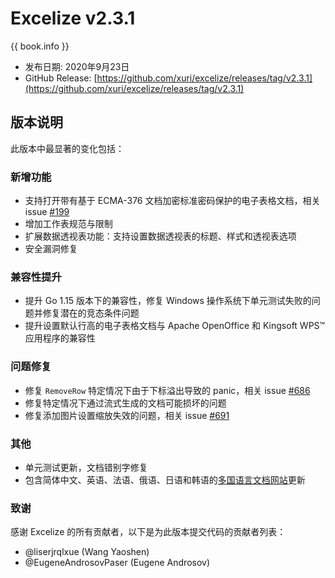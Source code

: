 # Excelize v2.3.1

{{ book.info }}

* 发布日期: 2020年9月23日
* GitHub Release: [https://github.com/xuri/excelize/releases/tag/v2.3.1](https://github.com/xuri/excelize/releases/tag/v2.3.1)

## 版本说明

此版本中最显著的变化包括：

### 新增功能

* 支持打开带有基于 ECMA-376 文档加密标准密码保护的电子表格文档，相关 issue [#199](https://github.com/xuri/excelize/issues/199)
* 增加工作表规范与限制
* 扩展数据透视表功能：支持设置数据透视表的标题、样式和透视表选项
* 安全漏洞修复

### 兼容性提升

* 提升 Go 1.15 版本下的兼容性，修复 Windows 操作系统下单元测试失败的问题并修复潜在的竞态条件问题
* 提升设置默认行高的电子表格文档与 Apache OpenOffice 和 Kingsoft WPS&trade; 应用程序的兼容性

### 问题修复

* 修复 `RemoveRow` 特定情况下由于下标溢出导致的 panic，相关 issue [#686](https://github.com/xuri/excelize/issues/686)
* 修复特定情况下通过流式生成的文档可能损坏的问题
* 修复添加图片设置缩放失效的问题，相关 issue [#691](https://github.com/xuri/excelize/issues/691)

### 其他

* 单元测试更新，文档错别字修复
* 包含简体中文、英语、法语、俄语、日语和韩语的[多国语言文档网站](https://xuri.me/excelize)更新

### 致谢

感谢 Excelize 的所有贡献者，以下是为此版本提交代码的贡献者列表：

* @liserjrqlxue (Wang Yaoshen)
* @EugeneAndrosovPaser (Eugene Androsov)
